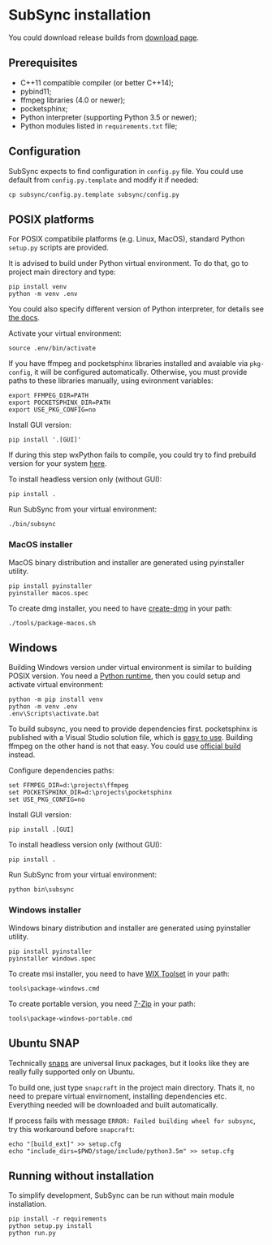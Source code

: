 # SubSync installation
You could download release builds from [download page](https://sc0ty.github.io/subsync/en/download.html).

## Prerequisites
- C++11 compatible compiler (or better C++14);
- pybind11;
- ffmpeg libraries (4.0 or newer);
- pocketsphinx;
- Python interpreter (supporting Python 3.5 or newer);
- Python modules listed in `requirements.txt` file;

## Configuration
SubSync expects to find configuration in `config.py` file. You could use default from `config.py.template` and modify it if needed:
```
cp subsync/config.py.template subsync/config.py
```

## POSIX platforms
For POSIX compatibile platforms (e.g. Linux, MacOS), standard Python `setup.py` scripts are provided.

It is advised to build under Python virtual environment. To do that, go to project main directory and type:
```
pip install venv
python -m venv .env
```
You could also specify different version of Python interpreter, for details see [the docs](https://docs.python.org/3/library/venv.html).

Activate your virtual environment:
```
source .env/bin/activate
```

If you have ffmpeg and pocketsphinx libraries installed and avaiable via `pkg-config`, it will be configured automatically. Otherwise, you must provide paths to these libraries manually, using evironment variables:
```
export FFMPEG_DIR=PATH
export POCKETSPHINX_DIR=PATH
export USE_PKG_CONFIG=no
```

Install GUI version:
```
pip install '.[GUI]'
```
If during this step wxPython fails to compile, you could try to find prebuild version for your system [here](https://extras.wxpython.org/wxPython4/extras/).

To install headless version only (without GUI):
```
pip install .
```

Run SubSync from your virtual environment:
```
./bin/subsync
```

### MacOS installer
MacOS binary distribution and installer are generated using pyinstaller utility.
```
pip install pyinstaller
pyinstaller macos.spec
```

To create dmg installer, you need to have [create-dmg](https://github.com/andreyvit/create-dmg) in your path:
```
./tools/package-macos.sh
```

## Windows
Building Windows version under virtual environment is similar to building POSIX version. You need a [Python runtime](https://www.python.org/downloads/windows/), then you could setup and activate virtual environment:
```
python -m pip install venv
python -m venv .env
.env\Scripts\activate.bat
```

To build subsync, you need to provide dependencies first.
pocketsphinx is published with a Visual Studio solution file, which is [easy to use](https://github.com/cmusphinx/pocketsphinx#ms-windows-ms-visual-studio-2012-or-newer---we-test-with-vc-2012-express).
Building ffmpeg on the other hand is not that easy. You could use [official build](https://ffmpeg.zeranoe.com/builds/) instead.

Configure dependencies paths:
```
set FFMPEG_DIR=d:\projects\ffmpeg
set POCKETSPHINX_DIR=d:\projects\pocketsphinx
set USE_PKG_CONFIG=no
```

Install GUI version:
```
pip install .[GUI]
```

To install headless version only (without GUI):
```
pip install .
```

Run SubSync from your virtual environment:
```
python bin\subsync
```

### Windows installer
Windows binary distribution and installer are generated using pyinstaller utility.
```
pip install pyinstaller
pyinstaller windows.spec
```

To create msi installer, you need to have [WIX Toolset](https://wixtoolset.org) in your path:
```
tools\package-windows.cmd
```

To create portable version, you need [7-Zip](https://www.7-zip.org) in your path:
```
tools\package-windows-portable.cmd
```

## Ubuntu SNAP
Technically [snaps](https://snapcraft.io) are universal linux packages, but it looks like they are really fully supported only on Ubuntu.

To build one, just type `snapcraft` in the project main directory.
Thats it, no need to prepare virtual envirnoment, installing dependencies etc. Everything needed will be downloaded and built automatically.

If process fails with message `ERROR: Failed building wheel for subsync`, try this workaround before `snapcraft`:
```
echo "[build_ext]" >> setup.cfg
echo "include_dirs=$PWD/stage/include/python3.5m" >> setup.cfg
```

## Running without installation
To simplify development, SubSync can be run without main module installation.
```
pip install -r requirements
python setup.py install
python run.py
```
